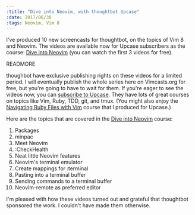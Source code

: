 ```yaml
---
:title: "Dive into Neovim, with thoughtbot Upcase"
:date: 2017/06/30
:tags: Neovim, Vim 8
---
```


I've produced 10 new screencasts for thoughtbot, on the topics of Vim 8 and Neovim.
The videos are available now for Upcase subscribers as the course: [Dive into Neovim][trail] (you can watch the first 3 videos for free).

[upcase]: https://thoughtbot.com/upcase/
[trail]: https://thoughtbot.com/upcase/dive-into-neovim

READMORE

thoughbot have exclusive publishing rights on these videos for a limited period.
I will eventually publish the whole series here on Vimcasts.org for free, but you're going to have to wait for them.
If you're eager to see the videos now, you can [subscribe to Upcase][upcase].
They have lots of great courses on topics like Vim, Ruby, TDD, git, and tmux.
(You might also enjoy the [Navigating Ruby Files with Vim][ruby] course that I produced for Upcase.)

Here are the topics that are covered in the [Dive into Neovim][trail] course:

1. Packages
1. minpac
1. Meet Neovim
1. :CheckHealth
1. Neat little Neovim features
1. Neovim's terminal emulator
1. Create mappings for :terminal
1. Pasting into a terminal buffer
1. Sending commands to a terminal buffer
1. Neovim-remote as preferred editor

I'm pleased with how these videos turned out and grateful that thoughtbot sponsored the work. I couldn't have made them otherwise.

[ruby]: https://thoughtbot.com/upcase/navigating-ruby-files-with-vim
